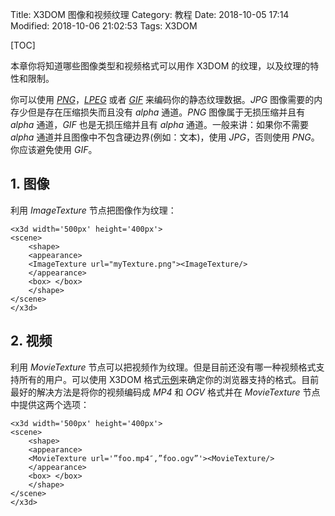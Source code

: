 Title: X3DOM 图像和视频纹理
Category: 教程
Date: 2018-10-05 17:14
Modified: 2018-10-06 21:02:53
Tags: X3DOM

[TOC]

本章你将知道哪些图像类型和视频格式可以用作 X3DOM 的纹理，以及纹理的特性和限制。

你可以使用 [*PNG*](http://en.wikipedia.org/wiki/Portable_Network_Graphics)，[*LPEG*](http://en.wikipedia.org/wiki/Jpeg) 或者 [*GIF*](https://en.wikipedia.org/wiki/Gif) 来编码你的静态纹理数据。*JPG* 图像需要的内存少但是存在压缩损失而且没有 *alpha* 通道。*PNG* 图像属于无损压缩并且有 *alpha* 通道，*GIF* 也是无损压缩并且有 *alpha* 通道。一般来讲：如果你不需要 *alpha* 通道并且图像中不包含硬边界(例如：文本)，使用 *JPG*，否则使用 *PNG*。你应该避免使用 *GIF*。

## 1. 图像

利用 *ImageTexture* 节点把图像作为纹理：
```
<x3d width='500px' height='400px'>
<scene>
    <shape>
    <appearance>
    <ImageTexture url="myTexture.png"><ImageTexture/>
    </appearance>
    <box> </box>
    </shape>
</scene>
</x3d>
```

## 2. 视频

利用 *MovieTexture* 节点可以把视频作为纹理。但是目前还没有哪一种视频格式支持所有的用户。可以使用 X3DOM 格式[示例](https://x3dom.org/x3dom/example/x3dom_video.xhtml)来确定你的浏览器支持的格式。目前最好的解决方法是将你的视频编码成 *MP4* 和 *OGV* 格式并在 *MovieTexture* 节点中提供这两个选项：
```
<x3d width='500px' height='400px'>
<scene>
    <shape>
    <appearance>
    <MovieTexture url='”foo.mp4″,”foo.ogv”'><MovieTexture/>
    </appearance>
    <box> </box>
    </shape>
</scene>
</x3d>
```
